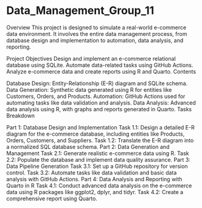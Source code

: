# Data_Management_Group_11
Overview
This project is designed to simulate a real-world e-commerce data environment. It involves the entire data management process, from database design and implementation to automation, data analysis, and reporting.

Project Objectives
Design and implement an e-commerce relational database using SQLite.
Automate data-related tasks using GitHub Actions.
Analyze e-commerce data and create reports using R and Quarto.
Contents

Database Design: Entity-Relationship (E-R) diagram and SQLite schema.
Data Generation: Synthetic data generated using R for entities like Customers, Orders, and Products.
Automation: GitHub Actions used for automating tasks like data validation and analysis.
Data Analysis: Advanced data analysis using R, with graphs and reports generated in Quarto.
Tasks Breakdown

Part 1: Database Design and Implementation
Task 1.1: Design a detailed E-R diagram for the e-commerce database, including entities like Products, Orders, Customers, and Suppliers.
Task 1.2: Translate the E-R diagram into a normalized SQL database schema.
Part 2: Data Generation and Management
Task 2.1: Generate realistic e-commerce data using R.
Task 2.2: Populate the database and implement data quality assurance.
Part 3: Data Pipeline Generation
Task 3.1: Set up a GitHub repository for version control.
Task 3.2: Automate tasks like data validation and basic data analysis with GitHub Actions.
Part 4: Data Analysis and Reporting with Quarto in R
Task 4.1: Conduct advanced data analysis on the e-commerce data using R packages like ggplot2, dplyr, and tidyr.
Task 4.2: Create a comprehensive report using Quarto.

